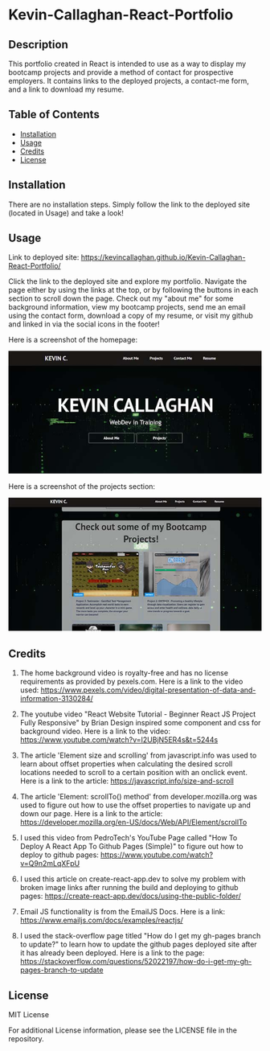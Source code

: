 # Kevin-Callaghan-React-Portfolio


## Description

This portfolio created in React is intended to use as a way to display my bootcamp projects and provide a method of contact for prospective employers.  It contains links to the deployed projects, a contact-me form, and a link to download my resume.

## Table of Contents

- [Installation](#installation)
- [Usage](#usage)
- [Credits](#credits)
- [License](#license)

## Installation

There are no installation steps.  Simply follow the link to the deployed site (located in Usage) and take a look!

## Usage

Link to deployed site: https://kevincallaghan.github.io/Kevin-Callaghan-React-Portfolio/ 

Click the link to the deployed site and explore my portfolio.  Navigate the page either by using the links at the top, or by following the buttons in each section to scroll down the page.  Check out my "about me" for some background information, view my bootcamp projects, send me an email using the contact form, download a copy of my resume, or visit my github and linked in via the social icons in the footer!

Here is a screenshot of the homepage:

![homepage screenshot](public/images/homepageScreenshot.jpg)

Here is a screenshot of the projects section:

![project section screenshot](public/images/projectsScreenshot.jpg)
    

## Credits

1. The home background video is royalty-free and has no license requirements as provided by pexels.com.  Here is a link to the video used: https://www.pexels.com/video/digital-presentation-of-data-and-information-3130284/ 

2. The youtube video "React Website Tutorial - Beginner React JS Project Fully Responsive" by Brian Design inspired some component and css for background video.  Here is a link to the video: https://www.youtube.com/watch?v=I2UBjN5ER4s&t=5244s 

3. The article 'Element size and scrolling' from javascript.info was used to learn about offset properties when calculating the desired scroll locations needed to scroll to a certain position with an onclick event.  Here is a link to the article: https://javascript.info/size-and-scroll 

4. The article 'Element: scrollTo() method' from developer.mozilla.org was used to figure out how to use the offset properties to navigate up and down our page.  Here is a link to the article: https://developer.mozilla.org/en-US/docs/Web/API/Element/scrollTo 

5. I used this video from PedroTech's YouTube Page called "How To Deploy A React App To Github Pages (Simple)" to figure out how to deploy to github pages: https://www.youtube.com/watch?v=Q9n2mLqXFpU 

6. I used this article on create-react-app.dev to solve my problem with broken image links after running the build and deploying to github pages: https://create-react-app.dev/docs/using-the-public-folder/ 

7. Email JS functionality is from the EmailJS Docs.  Here is a link: https://www.emailjs.com/docs/examples/reactjs/ 

8. I used the stack-overflow page titled "How do I get my gh-pages branch to update?" to learn how to update the github pages deployed site after it has already been deployed.  Here is a link to the page: https://stackoverflow.com/questions/52022197/how-do-i-get-my-gh-pages-branch-to-update 


## License

MIT License

For additional License information, please see the LICENSE file in the repository.
